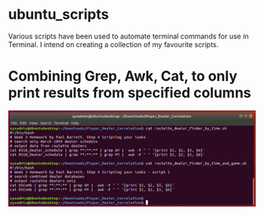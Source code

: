 # ubuntu_scripts
Various scripts have been used to automate terminal commands for use in Terminal. I intend on creating a collection of my favourite scripts.

# Combining Grep, Awk, Cat, to only print results from specified columns
![Screenshot_01](https://github.com/paulsbarrett/ubuntu_scripts/blob/main/screenshots/Ubuntu_Script_01.png)

